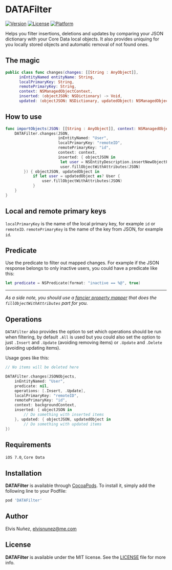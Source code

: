 # DATAFilter

[![Version](https://img.shields.io/cocoapods/v/DATAFilter.svg?style=flat)](http://cocoadocs.org/docsets/DATAFilter)
[![License](https://img.shields.io/cocoapods/l/DATAFilter.svg?style=flat)](http://cocoadocs.org/docsets/DATAFilter)
[![Platform](https://img.shields.io/cocoapods/p/DATAFilter.svg?style=flat)](http://cocoadocs.org/docsets/DATAFilter)

Helps you filter insertions, deletions and updates by comparing your JSON dictionary with your Core Data local objects. It also provides uniquing for you locally stored objects and automatic removal of not found ones.

## The magic

```swift
public class func changes(changes: [[String : AnyObject]], 
      inEntityNamed entityName: String, 
      localPrimaryKey: String, 
      remotePrimaryKey: String, 
      context: NSManagedObjectContext, 
      inserted: (objectJSON: NSDictionary) -> Void, 
      updated: (objectJSON: NSDictionary, updatedObject: NSManagedObject) -> Void)
```

## How to use

```swift
func importObjects(JSON: [[String : AnyObject]], context: NSManagedObjectContext) {
    DATAFilter.changes(JSON,
                       inEntityNamed: "User",
                       localPrimaryKey: "remoteID",
                       remotePrimaryKey: "id",
                       context: context,
                       inserted: { objectJSON in
                        let user = NSEntityDescription.insertNewObjectForEntityForName("User", inManagedObjectContext: context)
                        user.fillObjectWithAttributes(JSON)
        }) { objectJSON, updatedObject in
            if let user = updatedObject as? User {
                user.fillObjectWithAttributes(JSON)
            }
    }
}
```

## Local and remote primary keys

`localPrimaryKey` is the name of the local primary key, for example `id` or `remoteID`.
`remotePrimaryKey` is the name of the key from JSON, for example `id`.

## Predicate

Use the predicate to filter out mapped changes. For example if the JSON response belongs to only inactive users, you could have a predicate like this:

```swift
let predicate = NSPredicate(format: "inactive == %@", true)
```

---------------

*As a side note, you should use a [fancier property mapper](https://github.com/hyperoslo/NSManagedObject-HYPPropertyMapper/blob/master/README.md) that does the `fillObjectWithAttributes` part for you.*

## Operations

`DATAFilter` also provides the option to set which operations should be run when filtering, by default `.All` is used but you could also set the option to just `.Insert` and `.Update` (avoiding removing items) or `.Update` and `.Delete` (avoiding updating items).

Usage goes like this:

```swift
// No items will be deleted here

DATAFilter.changes(JSONObjects,
    inEntityNamed: "User",
    predicate: nil,
    operations: [.Insert, .Update],
    localPrimaryKey: "remoteID",
    remotePrimaryKey: "id",
    context: backgroundContext,
    inserted: { objectJSON in
        // Do something with inserted items
    }, updated: { objectJSON, updatedObject in
        // Do something with updated items
})
```

## Requirements

`iOS 7.0`, `Core Data`

## Installation

**DATAFilter** is available through [CocoaPods](http://cocoapods.org). To install
it, simply add the following line to your Podfile:

```ruby
pod 'DATAFilter'
```

## Author

Elvis Nuñez, [elvisnunez@me.com](mailto:elvisnunez@me.com)

## License

**DATAFilter** is available under the MIT license. See the [LICENSE](https://github.com/3lvis/DATAFilter/blob/master/LICENSE.md) file for more info.
